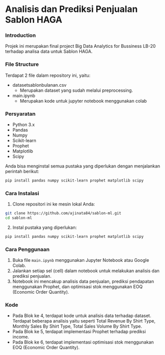 
# Analisis dan Prediksi Penjualan Sablon HAGA

### Introduction

Projek ini merupakan final project Big Data Analytics for Bussiness LB-20 terhadap analisa data untuk Sablon HAGA.

### File Structure

Terdapat 2 file dalam repository ini, yaitu:

- datasetsablonbulanan.csv
    - Merupakan dataset yang sudah melalui preprocessing.
- main.ipynb
    - Merupakan kode untuk jupyter notebook menggunakan colab

### Persyaratan

- Python 3.x
- Pandas
- Numpy
- Scikit-learn
- Prophet
- Matplotlib
- Scipy

Anda bisa menginstal semua pustaka yang diperlukan dengan menjalankan perintah berikut:

```bash
pip install pandas numpy scikit-learn prophet matplotlib scipy
```

### Cara Instalasi

1. Clone repositori ini ke mesin lokal Anda:

```bash
git clone https://github.com/ajinata84/sablon-ml.git
cd sablon-ml
```

2. Instal pustaka yang diperlukan:

```bash
pip install pandas numpy scikit-learn prophet matplotlib scipy
```

### Cara Penggunaan

1. Buka file `main.ipynb` menggunakan Jupyter Notebook atau Google Colab.
2. Jalankan setiap sel (cell) dalam notebook untuk melakukan analisis dan prediksi penjualan.
3. Notebook ini mencakup analisis data penjualan, prediksi pendapatan menggunakan Prophet, dan optimisasi stok menggunakan EOQ (Economic Order Quantity).

### Kode

- Pada Blok ke 4, terdapat kode untuk analisis data terhadap dataset. Terdapat beberapa analisis yaitu seperti Total Revenue By Shirt Type, Monthly Sales By Shirt Type, Total Sales Volume By Shirt Type.
- Pada Blok ke 5, terdapat implementasi Prophet terhadap prediksi income.
- Pada Blok ke 6, terdapat implementasi optimisasi stok menggunakan EOQ (Economic Order Quantity).
